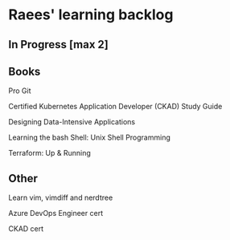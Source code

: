 # Raees' learning backlog

## In Progress [max 2]


## Books
Pro Git

Certified Kubernetes Application Developer (CKAD) Study Guide

Designing Data-Intensive Applications

Learning the bash Shell: Unix Shell Programming

Terraform: Up & Running

## Other
Learn vim, vimdiff and nerdtree

Azure DevOps Engineer cert

CKAD cert
